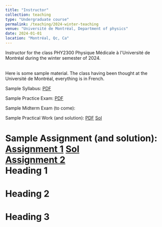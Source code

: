 ```yaml
---
title: "Instructor"
collection: teaching
type: "Undergraduate course"
permalink: /teaching/2024-winter-teaching
venue: "Université de Montréal, Department of physics"
date: 2024-01-01
location: "Montréal, Qc, Ca"
---
```


Instructor for the class PHY2300 Physique Médicale à l'Université de Montréal during the winter semester of 2024.<br><br>

Here is some sample material. The class having been thought at the Université de Montréal, everything is in French.<br>

Sample Syllabus:
<a href="https://argilfea.github.io/philippethemedicalphysicist.github.io/files/TeachingMaterial/PlanCoursPHY2300H2024.pdf" target="_blank" rel="noopener noreferrer">PDF</a><br>

Sample Practice Exam:
<a href="https://argilfea.github.io/philippethemedicalphysicist.github.io/files/TeachingMaterial/Examen_Intra_Pratique_H24_Enonce.pdf" target="_blank" rel="noopener noreferrer">PDF</a><br>

Sample Midterm Exam (to come):
<br>

Sample Practical Work (and solution):
<a href="https://argilfea.github.io/philippethemedicalphysicist.github.io/files/TeachingMaterial/TP5_H24_Enonce.pdf" target="_blank" rel="noopener noreferrer">PDF</a>
<a href="https://argilfea.github.io/philippethemedicalphysicist.github.io/files/TeachingMaterial/TP5_H24_SOL.pdf" target="_blank" rel="noopener noreferrer">Sol</a><br>

Sample Assignment (and solution):
<a href="https://argilfea.github.io/philippethemedicalphysicist.github.io/files/TeachingMaterial/Devoir1_H24_Énoncé.pdf" target="_blank" rel="noopener noreferrer">Assignment 1</a>
<a href="https://argilfea.github.io/philippethemedicalphysicist.github.io/files/TeachingMaterial/Devoir1_H24_SOL.pdf" target="_blank" rel="noopener noreferrer">Sol</a><br>
<a href="https://argilfea.github.io/philippethemedicalphysicist.github.io/files/TeachingMaterial/Devoir2_H24_Enonce.pdf" target="_blank" rel="noopener noreferrer">Assignment 2</a><br>
Heading 1
======

Heading 2
======

Heading 3
======
